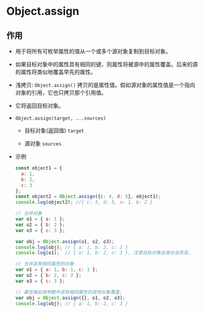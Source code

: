 # Object.assign

## 作用

*   用于将所有可枚举属性的值从一个或多个源对象复制到目标对象。

*   如果目标对象中的属性具有相同的键，则属性将被源中的属性覆盖。后来的源的属性将类似地覆盖早先的属性。

*   浅拷贝: `Object.assign()` 拷贝的是属性值。假如源对象的属性值是一个指向对象的引用，它也只拷贝那个引用值。

*   它将返回目标对象。

*   `Object.assign(target, ...sources)`

    *   目标对象(返回值) `target`

    *   源对象 `sources`

*   示例

    ```javascript
    const object1 = {
      a: 1,
      b: 2,
      c: 3
    };
    const object2 = Object.assign({c: 4, d: 5}, object1);
    console.log(object2); //{ c: 3, d: 5, a: 1, b: 2 }
    ```

    ```javascript
    // 合并对象
    var o1 = { a: 1 };
    var o2 = { b: 2 };
    var o3 = { c: 3 };

    var obj = Object.assign(o1, o2, o3);
    console.log(obj); // { a: 1, b: 2, c: 3 }
    console.log(o1);  // { a: 1, b: 2, c: 3 }, 注意目标对象自身也会改变。
    ```

    ```javascript
    // 合并具有相同属性的对象
    var o1 = { a: 1, b: 1, c: 1 };
    var o2 = { b: 2, c: 2 };
    var o3 = { c: 3 };

    // 属性被后续参数中具有相同属性的其他对象覆盖。
    var obj = Object.assign({}, o1, o2, o3);
    console.log(obj); // { a: 1, b: 2, c: 3 }
    ```
